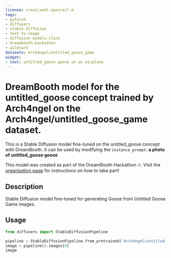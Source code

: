 ```yaml
---
license: creativeml-openrail-m
tags:
- pytorch
- diffusers
- stable-diffusion
- text-to-image
- diffusion-models-class
- dreambooth-hackathon
- wildcard
datasets: Arch4ngel/untitled_goose_game
widget:
- text: untitled_goose goose on an airplane
---
```


# DreamBooth model for the untitled_goose concept trained by Arch4ngel on the Arch4ngel/untitled_goose_game dataset.

This is a Stable Diffusion model fine-tuned on the untitled_goose concept with DreamBooth. It can be used by modifying the `instance_prompt`: **a photo of untitled_goose goose**

This model was created as part of the DreamBooth Hackathon 🔥. Visit the [organisation page](https://huggingface.co/dreambooth-hackathon) for instructions on how to take part!

## Description


Stable Diffusion model fine-tuned for generating Goose from Untitled Goose Game images.


## Usage

```python
from diffusers import StableDiffusionPipeline

pipeline = StableDiffusionPipeline.from_pretrained('Arch4ngel/untitled_goose-goose')
image = pipeline().images[0]
image
```
